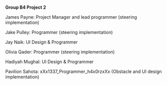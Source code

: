 <b>Group B4 Project 2 </b>

James Payne: Project Manager and lead programmer (steering implementation) 

Jake Pulley: Programmer (steering implementation)

Jay Naik: UI Design & Programmer

Olivia Qader: Programmer (steering implementation)

Hadiyah Mughal: UI Design & Programmer

Pavilion Sahota: xXx1337_Programmer_h4x0rzxXx (Obstacle and UI design implementation)
